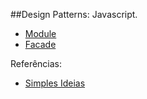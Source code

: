 ##Design Patterns: Javascript.

* [Module](https://github.com/ronchifabricio/design-patterns-javascript/blob/master/module.md)
* [Facade](https://github.com/ronchifabricio/design-patterns-javascript/blob/master/facade.md)


Referências:
* [Simples Ideias](http://simplesideias.com.br/design-patterns-no-javascript-module)
